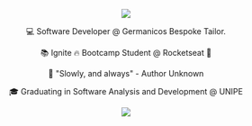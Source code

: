 <p align="center">
 <img src="https://i.imgur.com/SgKD1To.png" />
</p>
 
<p align="center">💻 Software Developer @ Germanicos Bespoke Tailor.</p>
<p align="center">📚 Ignite 🔥 Bootcamp Student @ Rocketseat 🚀</p>
<p align="center">🎯 "Slowly, and always" - Author Unknown</p>
<p align="center">🎓 Graduating in Software Analysis and Development @ UNIPE</p>

<p align="center">
 <img src="https://upload.wikimedia.org/wikipedia/commons/thumb/1/18/Creative-Tail-rocket.svg/250px-Creative-Tail-rocket.svg.png" />
</p>
